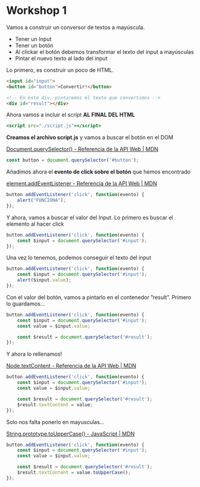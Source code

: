# Workshop 1

Vamos a construir un conversor de textos a mayúscula.

- Tener un Input
- Tener un botón
- Al clickar el botón debemos transformar el texto del input a mayúsculas
- Pintar el nuevo texto al lado del input

Lo primero, es construir un poco de HTML.

```html
<input id="input">
<button id="button">Convertir!</button>

<!-- En este div, pintaremos el texto que convertimos -->
<div id="result"></div>
```

Ahora vamos a incluir el script **AL FINAL DEL HTML**

```jsx
<script src="./script.js"></script>
```

**Creamos el archivo script.js** y vamos a buscar el botón en el DOM

[Document.querySelector() - Referencia de la API Web | MDN](https://developer.mozilla.org/es/docs/Web/API/Document/querySelector)

```jsx
const button = document.querySelector('#button');
```

Añadimos ahora el **evento de click sobre el botón** que hemos encontrado

[element.addEventListener - Referencia de la API Web | MDN](https://developer.mozilla.org/es/docs/Web/API/EventTarget/addEventListener)

```jsx
button.addEventListener('click', function(evento) {
	alert("FUNCIONA");
});
```

Y ahora, vamos a buscar el valor del Input. Lo primero es buscar el elemento al hacer click

```jsx
button.addEventListener('click', function(evento) {
	const $input = document.querySelector('#input');
});
```

Una vez lo tenemos, podemos conseguir el texto del input

```jsx
button.addEventListener('click', function(evento) {
	const $input = document.querySelector('#input');
	alert($input.value);
});
```

Con el valor del botón, vamos a pintarlo en el contenedor ”result”. Primero lo guardamos...

```jsx
button.addEventListener('click', function(evento) {
	const $input = document.querySelector('#input');
	const value = $input.value;

	const $result = document.querySelector('#result');
});
```

Y ahora lo rellenamos!

[Node.textContent - Referencia de la API Web | MDN](https://developer.mozilla.org/es/docs/Web/API/Node/textContent)

```jsx
button.addEventListener('click', function(evento) {
	const $input = document.querySelector('#input');
	const value = $input.value;

	const $result = document.querySelector('#result');
	$result.textContent = value;
});
```

Solo nos falta ponerlo en mayusculas...

[String.prototype.toUpperCase() - JavaScript | MDN](https://developer.mozilla.org/es/docs/Web/JavaScript/Reference/Global_Objects/String/toUpperCase)

```jsx
button.addEventListener('click', function(evento) {
	const $input = document.querySelector('#input');
	const value = $input.value;

	const $result = document.querySelector('#result');
	$result.textContent = value.toUpperCase();
});
```